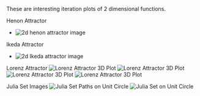 These are interesting iteration plots of 2 dimensional functions.

Henon Attractor
- ![2d henon attractor image](https://github.com/shaunramsey/FractalExploration/blob/master/Iterations/henon_attractor.png)


Ikeda Attractor
- ![2d Ikeda attractor image](https://github.com/shaunramsey/FractalExploration/blob/master/Iterations/ikeda_attractor.png)


Lorenz Attractor
![Lorenz Attractor 3D Plot](https://github.com/shaunramsey/FractalExploration/blob/master/Iterations/lorenz_attractor_1.png)
![Lorenz Attractor 3D Plot](https://github.com/shaunramsey/FractalExploration/blob/master/Iterations/lorenz_attractor_2.png)
![Lorenz Attractor 3D Plot](https://github.com/shaunramsey/FractalExploration/blob/master/Iterations/lorenz_attractor_3.png)
![Lorenz Attractor 3D Plot](https://github.com/shaunramsey/FractalExploration/blob/master/Iterations/lorenz_attractor_4.png)

Julia Set Images
![Julia Set Paths on Unit Circle](https://github.com/shaunramsey/FractalExploration/blob/master/Iterations/Julia_set_image.png)
![Julia Set on Unit Circle]()
